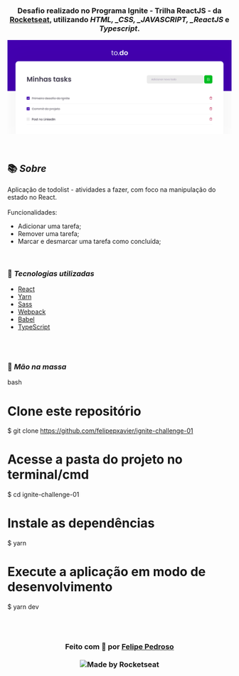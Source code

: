 <h3 align="center">

Desafio realizado no Programa Ignite - Trilha ReactJS - da [Rocketseat], utilizando _HTML, \_CSS, \_JAVASCRIPT, \_ReactJS_ e _Typescript_.

</h3>

![PRINTS](./public/ui.png)

</div>

<br>

## 📚 _Sobre_

Aplicação de todolist - atividades a fazer, com foco na manipulação do estado no React.
<br>
<br>
Funcionalidades:

- Adicionar uma tarefa;
- Remover uma tarefa;
- Marcar e desmarcar uma tarefa como concluída;

<br>

### 📌 _Tecnologias utilizadas_

- [React](https://reactjs.org/)
- [Yarn](https://yarnpkg.com/)
- [Sass](https://sass-lang.com/)
- [Webpack](https://webpack.js.org/)
- [Babel](https://babeljs.io/)
- [TypeScript](https://www.typescriptlang.org/)

<br>
<br>

### 🚀 _Mão na massa_

bash

# Clone este repositório

$ git clone https://github.com/felipepxavier/ignite-challenge-01

# Acesse a pasta do projeto no terminal/cmd

$ cd ignite-challenge-01

# Instale as dependências

$ yarn

# Execute a aplicação em modo de desenvolvimento

$ yarn dev

<br>
<br>

<h3 align="center">
Feito com 💜 por <a href="https://www.linkedin.com/in/felipe-pedroso-04a648160/">Felipe Pedroso</a>
<br><br>

  <img alt="Made by Rocketseat" src="https://img.shields.io/badge/made%20by-Rocketseat-%237519C1">
</a>
</h3>

<!-- Links -->

[rocketseat]: https://rocketseat.com.br/
